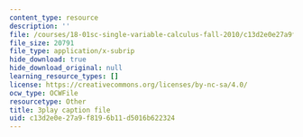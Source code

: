 ```yaml
---
content_type: resource
description: ''
file: /courses/18-01sc-single-variable-calculus-fall-2010/c13d2e0e27a9f8196b11d5016b622324_1424365.srt
file_size: 20791
file_type: application/x-subrip
hide_download: true
hide_download_original: null
learning_resource_types: []
license: https://creativecommons.org/licenses/by-nc-sa/4.0/
ocw_type: OCWFile
resourcetype: Other
title: 3play caption file
uid: c13d2e0e-27a9-f819-6b11-d5016b622324
---
```

